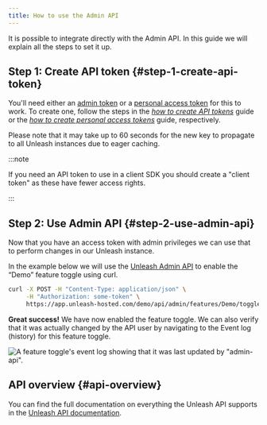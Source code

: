 ```yaml
---
title: How to use the Admin API
---
```


It is possible to integrate directly with the Admin API. In this guide we will explain all the steps to set it up.

## Step 1: Create API token {#step-1-create-api-token}

You'll need either an [admin token](../reference/api-tokens-and-client-keys.mdx#admin-tokens) or a [personal access token](../reference/api-tokens-and-client-keys.mdx#personal-access-tokens) for this to work. To create one, follow the steps in the [_how to create API tokens_](../user_guide/token.mdx) guide or the [_how to create personal access tokens_](./how-to-create-personal-access-tokens.mdx) guide, respectively.

Please note that it may take up to 60 seconds for the new key to propagate to all Unleash instances due to eager caching.

:::note

If you need an API token to use in a client SDK you should create a "client token" as these have fewer access rights.

:::

## Step 2: Use Admin API {#step-2-use-admin-api}

Now that you have an access token with admin privileges we can use that to perform changes in our Unleash instance.

In the example below we will use the [Unleash Admin API](../api/admin/features) to enable the “Demo” feature toggle using curl.

```sh
curl -X POST -H "Content-Type: application/json" \
     -H "Authorization: some-token" \
     https://app.unleash-hosted.com/demo/api/admin/features/Demo/toggle/on
```

**Great success!** We have now enabled the feature toggle. We can also verify that it was actually changed by the API user by navigating to the Event log (history) for this feature toggle.

![A feature toggle's event log showing that it was last updated by "admin-api".](/img/api_access_history.png)

## API overview {#api-overview}

You can find the full documentation on everything the Unleash API supports in the [Unleash API documentation](../api/admin/features).
